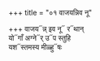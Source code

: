 +++
title = "०१ वाजयन्निव नू"

+++
वाजय᳓न्न् इव नू᳓ र᳓थान्  
यो᳓गाँ अग्ने᳓र् उ᳓प स्तुहि  
यश᳓स्तमस्य मीळ्हु᳓षः
